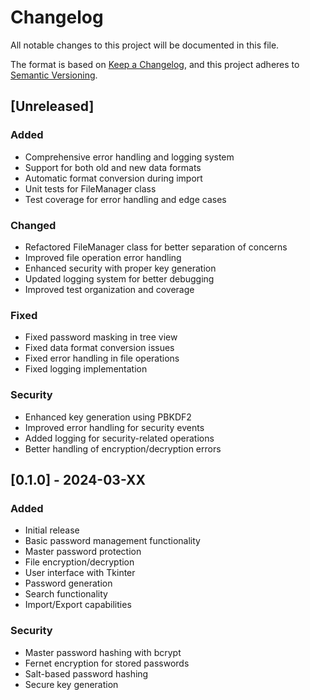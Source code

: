 # Changelog

All notable changes to this project will be documented in this file.

The format is based on [Keep a Changelog](https://keepachangelog.com/en/1.0.0/),
and this project adheres to [Semantic Versioning](https://semver.org/spec/v2.0.0.html).

## [Unreleased]

### Added
- Comprehensive error handling and logging system
- Support for both old and new data formats
- Automatic format conversion during import
- Unit tests for FileManager class
- Test coverage for error handling and edge cases

### Changed
- Refactored FileManager class for better separation of concerns
- Improved file operation error handling
- Enhanced security with proper key generation
- Updated logging system for better debugging
- Improved test organization and coverage

### Fixed
- Fixed password masking in tree view
- Fixed data format conversion issues
- Fixed error handling in file operations
- Fixed logging implementation

### Security
- Enhanced key generation using PBKDF2
- Improved error handling for security events
- Added logging for security-related operations
- Better handling of encryption/decryption errors

## [0.1.0] - 2024-03-XX

### Added
- Initial release
- Basic password management functionality
- Master password protection
- File encryption/decryption
- User interface with Tkinter
- Password generation
- Search functionality
- Import/Export capabilities

### Security
- Master password hashing with bcrypt
- Fernet encryption for stored passwords
- Salt-based password hashing
- Secure key generation 
